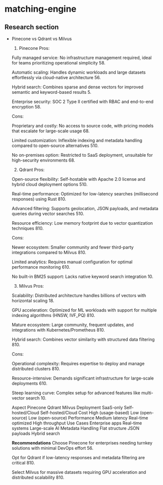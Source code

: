 # matching-engine

## Research section

- Pinecone vs Qdrant vs Milvus

  1. Pinecone
     Pros:

  Fully managed service: No infrastructure management required, ideal for teams prioritizing operational simplicity 58.

  Automatic scaling: Handles dynamic workloads and large datasets effortlessly via cloud-native architecture 56.

  Hybrid search: Combines sparse and dense vectors for improved semantic and keyword-based results 5.

  Enterprise security: SOC 2 Type II certified with RBAC and end-to-end encryption 58.

  Cons:

  Proprietary and costly: No access to source code, with pricing models that escalate for large-scale usage 68.

  Limited customization: Inflexible indexing and metadata handling compared to open-source alternatives 510.

  No on-premises option: Restricted to SaaS deployment, unsuitable for high-security environments 68.

  2. Qdrant
     Pros:

  Open-source flexibility: Self-hostable with Apache 2.0 license and hybrid cloud deployment options 510.

  Real-time performance: Optimized for low-latency searches (millisecond responses) using Rust 810.

  Advanced filtering: Supports geolocation, JSON payloads, and metadata queries during vector searches 510.

  Resource efficiency: Low memory footprint due to vector quantization techniques 810.

  Cons:

  Newer ecosystem: Smaller community and fewer third-party integrations compared to Milvus 810.

  Limited analytics: Requires manual configuration for optimal performance monitoring 610.

  No built-in BM25 support: Lacks native keyword search integration 10.

  3. Milvus
     Pros:

  Scalability: Distributed architecture handles billions of vectors with horizontal scaling 18.

  GPU acceleration: Optimized for ML workloads with support for multiple indexing algorithms (HNSW, IVF_PQ) 810.

  Mature ecosystem: Large community, frequent updates, and integrations with Kubernetes/Prometheus 810.

  Hybrid search: Combines vector similarity with structured data filtering 810.

  Cons:

  Operational complexity: Requires expertise to deploy and manage distributed clusters 810.

  Resource-intensive: Demands significant infrastructure for large-scale deployments 610.

  Steep learning curve: Complex setup for advanced features like multi-vector search 10.

  Aspect Pinecone Qdrant Milvus
  Deployment SaaS-only Self-hosted/Cloud Self-hosted/Cloud
  Cost High (usage-based) Low (open-source) Low (open-source)
  Performance Medium latency Real-time optimized High throughput
  Use Cases Enterprise apps Real-time systems Large-scale AI
  Metadata Handling Flat structure JSON payloads Hybrid search

  **Recommendations**
  Choose Pinecone for enterprises needing turnkey solutions with minimal DevOps effort 56.

  Opt for Qdrant if low-latency responses and metadata filtering are critical 810.

  Select Milvus for massive datasets requiring GPU acceleration and distributed scalability 810.
